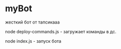 # myBot
жесткий бот от тапсикааа

node deploy-commands.js - загружает команды в дс.

node index.js - запуск бота    
